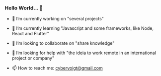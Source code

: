 ### Hello World... 👋

- 🔭 I’m currently working on "several projects"
- 🌱 I’m currently learning "Javascript and some frameworks, like Node, React and Flutter"
- 👯 I’m looking to collaborate on "share knowledge"
- 🤔 I’m looking for help with "the ideia to work remote in an international project or company"

- 📫 How to reach me: cybervoigt@gmail.com


<!--
**cybervoigt/cybervoigt** is a ✨ _special_ ✨ repository because its `README.md` (this file) appears on your GitHub profile.

Here are some ideas to get you started:

- 🔭 I’m currently working on ...
- 🌱 I’m currently learning ...
- 👯 I’m looking to collaborate on ...
- 🤔 I’m looking for help with ...
- 💬 Ask me about ...
- 📫 How to reach me: ...
- 😄 Pronouns: ...
- ⚡ Fun fact: ...
-->
